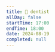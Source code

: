 ```yaml
---
title: 🦷 dentist
allDay: false
startTime: 17:00
endTime: 18:00
date: 2024-08-19
completed: null
---
```

